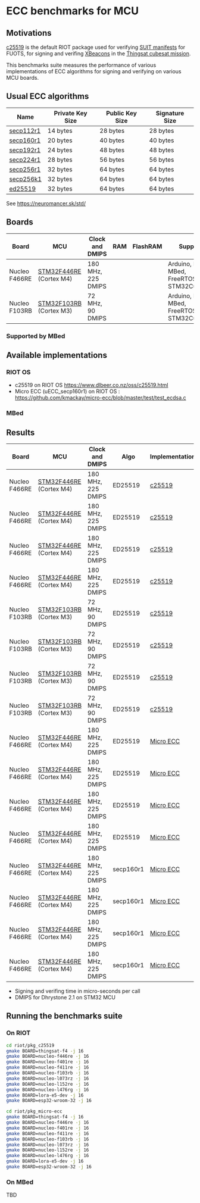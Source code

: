 # ECC benchmarks for MCU

## Motivations

[c25519](https://api.riot-os.org/group__pkg__c25519.html) is the default RIOT package used for verifying [SUIT manifests](https://api.riot-os.org/group__sys__suit.html) for FUOTS, for signing and verifing [XBeacons](https://gricad-gitlab.univ-grenoble-alpes.fr/thingsat/public/-/blob/master/cubesat_mission/messages/lorawan_xbeacon.h) in the [Thingsat cubesat mission](https://gricad-gitlab.univ-grenoble-alpes.fr/thingsat/public/-/tree/master/cubesat_mission).

This benchmarks suite measures the performance of various implementations of ECC algorithms for signing and verifying on various MCU boards. 

## Usual ECC algorithms

| Name | Private Key Size | Public Key Size | Signature Size |
|------|------------------|-----------------|----------------|
| [secp112r1](https://neuromancer.sk/std/secg/secp112r1) | 14 bytes | 28 bytes | 28 bytes |
| [secp160r1](https://neuromancer.sk/std/secg/secp160r1) | 20 bytes | 40 bytes | 40 bytes |
| [secp192r1](https://neuromancer.sk/std/secg/secp192r1) | 24 bytes | 48 bytes | 48 bytes |
| [secp224r1](https://neuromancer.sk/std/secg/secp224r1) | 28 bytes | 56 bytes | 56 bytes |
| [secp256r1](https://neuromancer.sk/std/secg/secp256r1) | 32 bytes | 64 bytes | 64 bytes |
| [secp256k1](https://neuromancer.sk/std/secg/secp256k1) | 32 bytes | 64 bytes | 64 bytes |
| [ed25519](https://neuromancer.sk/std/other/Ed25519)    | 32 bytes | 64 bytes | 64 bytes |

See https://neuromancer.sk/std/

## Boards

| Board | MCU | Clock and DMIPS | RAM | FlashRAM | Support |
|-------|-----|-----------------|-----|----------|---------|
| Nucleo F466RE | [STM32F446RE](https://www.st.com/resource/en/datasheet/stm32f446re.pdf) (Cortex M4) | 180 MHz, 225 DMIPS |  |   | Arduino, RIOT, MBed, FreeRTOS, STM32CubeMX  |
| Nucleo F103RB | [STM32F103RB](https://www.st.com/en/microcontrollers-microprocessors/stm32f103rb.html) (Cortex M3) | 72 MHz, 90 DMIPS |   |  | Arduino, RIOT, MBed, FreeRTOS, STM32CubeMX |

### Supported by MBed

## Available implementations

### RIOT OS

* c25519 on RIOT OS https://www.dlbeer.co.nz/oss/c25519.html
* Micro ECC (uECC_secp160r1) on RIOT OS : https://github.com/kmackay/micro-ecc/blob/master/test/test_ecdsa.c

### MBed

## Results

| Board | MCU | Clock and DMIPS | Algo | Implementation | Message size | Signing | Verifing |
|-------|-----|----------------|------|----------------|--------------|---------|----------|
| Nucleo F466RE | [STM32F446RE](https://www.st.com/resource/en/datasheet/stm32f446re.pdf) (Cortex M4) | 180 MHz, 225 DMIPS | ED25519 | [c25519](https://api.riot-os.org/group__pkg__c25519.html) | 16 | 298718 | 692123 |
| Nucleo F466RE | [STM32F446RE](https://www.st.com/resource/en/datasheet/stm32f446re.pdf) (Cortex M4) | 180 MHz, 225 DMIPS | ED25519 | [c25519](https://api.riot-os.org/group__pkg__c25519.html) | 32 | 298720 | 692124 |
| Nucleo F466RE | [STM32F446RE](https://www.st.com/resource/en/datasheet/stm32f446re.pdf) (Cortex M4) | 180 MHz, 225 DMIPS | ED25519 | [c25519](https://api.riot-os.org/group__pkg__c25519.html) | 128 | 298968 | 692248 |
| Nucleo F466RE | [STM32F446RE](https://www.st.com/resource/en/datasheet/stm32f446re.pdf) (Cortex M4) | 180 MHz, 225 DMIPS | ED25519 | [c25519](https://api.riot-os.org/group__pkg__c25519.html) | 1024 | 300692 | 693110 |
| Nucleo F103RB | [STM32F103RB](https://www.st.com/en/microcontrollers-microprocessors/stm32f103rb.html) (Cortex M3) | 72 MHz, 90 DMIPS | ED25519 | [c25519](https://api.riot-os.org/group__pkg__c25519.html) | 16 | 1284209 | 2935644 |
| Nucleo F103RB | [STM32F103RB](https://www.st.com/en/microcontrollers-microprocessors/stm32f103rb.html) (Cortex M3) | 72 MHz, 90 DMIPS | ED25519 | [c25519](https://api.riot-os.org/group__pkg__c25519.html) | 32 | 1284219 | 2935649 |
| Nucleo F103RB | [STM32F103RB](https://www.st.com/en/microcontrollers-microprocessors/stm32f103rb.html) (Cortex M3) | 72 MHz, 90 DMIPS | ED25519 | [c25519](https://api.riot-os.org/group__pkg__c25519.html) | 128 | 1284905 | 2935990 |
| Nucleo F103RB | [STM32F103RB](https://www.st.com/en/microcontrollers-microprocessors/stm32f103rb.html) (Cortex M3) | 72 MHz, 90 DMIPS | ED25519 | [c25519](https://api.riot-os.org/group__pkg__c25519.html) | 16 | 1289673 | 2938374 |
| Nucleo F466RE | [STM32F446RE](https://www.st.com/resource/en/datasheet/stm32f446re.pdf) (Cortex M4) | 180 MHz, 225 DMIPS | ED25519 | [Micro ECC](https://doc.riot-os.org/group__pkg__micro__ecc.html) | 16 | ?? | ?? |
| Nucleo F466RE | [STM32F446RE](https://www.st.com/resource/en/datasheet/stm32f446re.pdf) (Cortex M4) | 180 MHz, 225 DMIPS | ED25519 | [Micro ECC](https://doc.riot-os.org/group__pkg__micro__ecc.html) | 32 | ?? | ?? |
| Nucleo F466RE | [STM32F446RE](https://www.st.com/resource/en/datasheet/stm32f446re.pdf) (Cortex M4) | 180 MHz, 225 DMIPS | ED25519 | [Micro ECC](https://doc.riot-os.org/group__pkg__micro__ecc.html) | 128 | ?? | ?? |
| Nucleo F466RE | [STM32F446RE](https://www.st.com/resource/en/datasheet/stm32f446re.pdf) (Cortex M4) | 180 MHz, 225 DMIPS | ED25519 | [Micro ECC](https://doc.riot-os.org/group__pkg__micro__ecc.html) | 1024 | ?? | ?? |
| Nucleo F466RE | [STM32F446RE](https://www.st.com/resource/en/datasheet/stm32f446re.pdf) (Cortex M4) | 180 MHz, 225 DMIPS | secp160r1 | [Micro ECC](https://doc.riot-os.org/group__pkg__micro__ecc.html) | 16 | ?? | ?? |
| Nucleo F466RE | [STM32F446RE](https://www.st.com/resource/en/datasheet/stm32f446re.pdf) (Cortex M4) | 180 MHz, 225 DMIPS | secp160r1 | [Micro ECC](https://doc.riot-os.org/group__pkg__micro__ecc.html) | 32 | ?? | ?? |
| Nucleo F466RE | [STM32F446RE](https://www.st.com/resource/en/datasheet/stm32f446re.pdf) (Cortex M4) | 180 MHz, 225 DMIPS | secp160r1 | [Micro ECC](https://doc.riot-os.org/group__pkg__micro__ecc.html) | 128 | ?? | ?? |
| Nucleo F466RE | [STM32F446RE](https://www.st.com/resource/en/datasheet/stm32f446re.pdf) (Cortex M4) | 180 MHz, 225 DMIPS | secp160r1 | [Micro ECC](https://doc.riot-os.org/group__pkg__micro__ecc.html) | 1024 | ?? | ?? |

* Signing and verifing time in micro-seconds per call
* DMIPS for Dhrystone 2.1 on STM32 MCU

## Running the benchmarks suite

### On RIOT


```bash
cd riot/pkg_c25519
gmake BOARD=thingsat-f4 -j 16
gmake BOARD=nucleo-f446re -j 16
gmake BOARD=nucleo-f401re -j 16
gmake BOARD=nucleo-f411re -j 16
gmake BOARD=nucleo-f103rb -j 16
gmake BOARD=nucleo-l073rz -j 16
gmake BOARD=nucleo-l152re -j 16
gmake BOARD=nucleo-l476rg -j 16
gmake BOARD=lora-e5-dev -j 16
gmake BOARD=esp32-wroom-32 -j 16
```

```bash
cd riot/pkg_micro-ecc
gmake BOARD=thingsat-f4 -j 16
gmake BOARD=nucleo-f446re -j 16
gmake BOARD=nucleo-f401re -j 16
gmake BOARD=nucleo-f411re -j 16
gmake BOARD=nucleo-f103rb -j 16
gmake BOARD=nucleo-l073rz -j 16
gmake BOARD=nucleo-l152re -j 16
gmake BOARD=nucleo-l476rg -j 16
gmake BOARD=lora-e5-dev -j 16
gmake BOARD=esp32-wroom-32 -j 16
```

### On MBed

TBD
